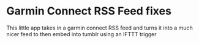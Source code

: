 # Garmin Connect RSS Feed fixes

This little app takes in a garmin connect RSS feed and turns it into a much nicer feed to then embed into tumblr using an IFTTT trigger

